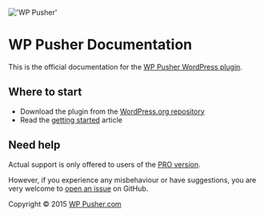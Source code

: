 !['WP Pusher'](http://plugins.svn.wordpress.org/wp-pusher/assets/banner-772x250.png)

# WP Pusher Documentation

This is the official documentation for the [WP Pusher WordPress plugin](http://wppusher.com).

## Where to start

* Download the plugin from the [WordPress.org repository](https://wordpress.org/plugins/wp-pusher/)
* Read the [getting started](getting-started.md) article

## Need help
Actual support is only offered to users of the [PRO version](http://wppusher.com/pro).

However, if you experience any misbehaviour or have suggestions, you are very welcome to [open an issue](https://github.com/petersuhm/wppusher-documentation/issues) on GitHub.

Copyright &copy; 2015 [WP Pusher.com](http://wppusher.com)
